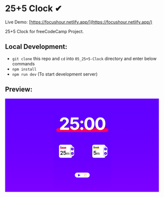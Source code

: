 # 25+5 Clock ✔

Live Demo: [https://focushour.netlify.app/](https://focushour.netlify.app/)

25+5 Clock for freeCodeCamp Project.

## Local Development:

- `git clone` this repo and `cd` into `05_25+5-Clock` directory and enter below commands
- `npm install`
- `npm run dev` (To start development server)

## Preview:

![](https://raw.githubusercontent.com/arslanastral/freeCodeCamp-Projects/main/03_Front-End-Development-Libraries/05_25%2B5-Clock/clock-preview.png)
